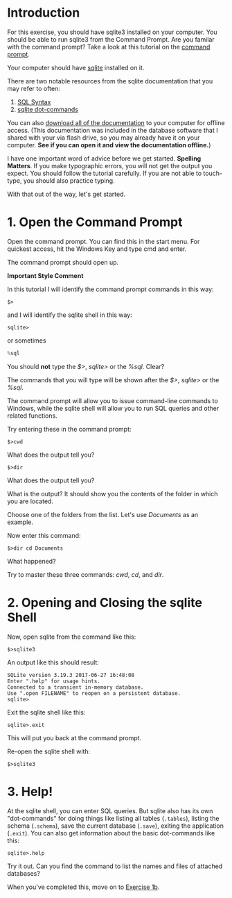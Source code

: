 # Introduction

For this exercise, you should have sqlite3 installed on your computer.  You should be able to run sqlite3 from the Command Prompt.  Are you familar with the command prompt? Take a look at this tutorial on the [command prompt](https://www.digitalcitizen.life/command-prompt-how-use-basic-commands).

Your computer should have [sqlite](http://sqlite.org/) installed on it.  

There are two notable resources from the sqlite documentation that you may refer to often:
1. [SQL Syntax](http://sqlite.org/lang.html)
2. [sqlite dot-commands](http://sqlite.org/cli.html#special_commands_to_sqlite3_dot_commands_)

You can also [download all of the documentation](http://sqlite.org/2018/sqlite-doc-3220000.zip) to your computer for offline access.  (This documentation was included in the database software that I shared with your via flash drive, so you may already have it on your computer.  **See if you can open it and view the documentation offline.**)

I have one important word of advice before we get started.  **Spelling Matters**.  If you make typographic errors, you will not get the output you expect.  You should follow the tutorial carefully.  If you are not able to touch-type, you should also practice typing.

With that out of the way, let's get started.

# 1. Open the Command Prompt
Open the command prompt.  You can find this in the start menu.  For quickest access, hit the Windows Key and type cmd and enter.

The command prompt should open up.  

**Important Style Comment**

In this tutorial I will identify the command prompt commands in this way:

```shell
$>
```

and I will identify the sqlite shell in this way:

```sqlite
sqlite>
```

or sometimes

```python
%sql
```

You should **not** type the *$>*, *sqlite>* or the *%sql*.  Clear?

The commands that you will type will be shown after the *$>*, *sqlite>* or the *%sql*.

The command prompt will allow you to issue command-line commands to Windows, while the sqlite shell will allow you to run SQL queries and other related functions.

Try entering these in the command prompt:

```shell
$>cwd
```

What does the output tell you?

```shell
$>dir
```

What does the output tell you?

What is the output? It should show you the contents of the folder in which you are located.

Choose one of the folders from the list.  Let's use *Documents* as an example.

Now enter this command:

```shell
$>dir cd Documents
```

What happened?

Try to master these three commands:  *cwd*, *cd*, and *dir*.



# 2. Opening and Closing the sqlite Shell
Now, open sqlite from the command like this:

```sqlite
$>sqlite3
```

An output like this should result:

```sqlite
SQLite version 3.19.3 2017-06-27 16:48:08
Enter ".help" for usage hints.
Connected to a transient in-memory database.
Use ".open FILENAME" to reopen on a persistent database.
sqlite>
```

Exit the sqlite shell like this:

```sqlite
sqlite>.exit
```

This will put you back at the command prompt.

Re-open the sqlite shell with:

```shell
$>sqlite3
```

# 3. Help!

At the sqlite shell, you can enter SQL queries.  But sqlite also has its own "dot-commands" for doing things like listing all tables (`.tables`), listing the schema (`.schema`), save the current database (`.save`), exiting the application (`.exit`).  You can also get information about the basic dot-commands like this:

```sqlite
sqlite>.help
```

Try it out.  Can you find the command to list the names and files of attached databases?

When you've completed this, move on to [Exercise 1b](exercise1b).
